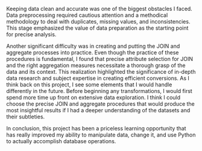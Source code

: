 Keeping data clean and accurate was one of the biggest obstacles I faced. 
Data preprocessing required cautious attention and a methodical methodology to deal with duplicates, missing values, and inconsistencies. 
This stage emphasized the value of data preparation as the starting point for precise analysis.


Another significant difficulty was in creating and putting the JOIN and aggregate processes into practice.
Even though the practice of these procedures is fundamental, 
I found that precise attribute selection for JOIN and the right aggregation measures necessitate a thorough grasp of the data and its context.
This realization highlighted the significance of in-depth data research and subject expertise in creating efficient conversions.
As I think back on this project, I see some elements that I would handle differently in the future. 
Before beginning any transformations, I would first spend more time up front on extensive data exploration. 
I think I could choose the precise JOIN and aggregate procedures that would produce the most insightful results if I had a deeper understanding of the datasets and their subtleties.

In conclusion, this project has been a priceless learning opportunity that has really improved my ability to manipulate data, change it, and use Python to actually accomplish database operations.
